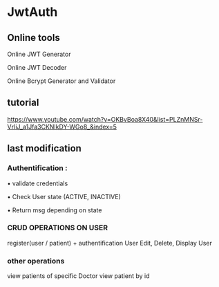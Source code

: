 
# JwtAuth
## Online tools

Online JWT Generator

Online JWT Decoder

Online Bcrypt Generator and Validator

## tutorial

https://www.youtube.com/watch?v=OKBvBoa8X40&list=PLZnMNSr-VrIiJ_a1Jfa3CKNIkDY-WGo8_&index=5

## last modification

### Authentification : 

•	validate credentials

•	Check User state (ACTIVE, INACTIVE) 

•	Return msg depending on state

### CRUD OPERATIONS ON USER

 register(user / patient) + authentification  User
 Edit, Delete, Display User
 
 ### other operations
 view patients of specific Doctor
 view patient by id

